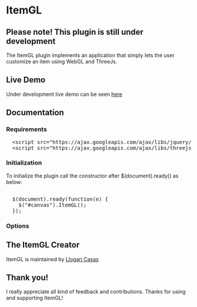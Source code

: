 # ItemGL

<h2>Please note! This plugin is still under development</h2>
<p>The ItemGL plugin implements an application that simply lets the user customize an item using WebGL and ThreeJs.</p>
<h2>Live Demo</h2>
<p>Under development live demo can be seen <a href="http://itemgl.kaleidoscop.net/" target="_blank">here</a></p>
<h2>Documentation</h2>
<h3>Requirements</h3>
<pre>
  &lt;script src="https://ajax.googleapis.com/ajax/libs/jquery/1.11.2/jquery.min.js"&gt;&lt;/script&gt;
  &lt;script src="https://ajax.googleapis.com/ajax/libs/threejs/r69/three.min.js"&gt;&lt;/script&gt;
</pre>
<h3>Initialization</h3>
<p>To initialize the plugin call the constructor after $(document).ready() as below:</p>
<pre>  
  $(document).ready(function(e) {
	$("#canvas").ItemGL();
  });
</pre>
<h3>Options</h3>
<p></p>
<h2>The ItemGL Creator</h2>
<p>ItemGL is maintained by <a href="https://github.com/llogaricasas" target="_blank">Llogari Casas</a></p>

<h2>Thank you!</h2>
<p>I really appreciate all kind of feedback and contributions. Thanks for using and supporting ItemGL!</p>
